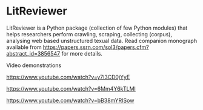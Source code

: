 # LitReviewer
LitReviewer is a Python package (collection of few Python modules) that helps researchers perform crawling, scraping, collecting (corpus), analysing web based unstructured texual data. Read companion monograph available from https://papers.ssrn.com/sol3/papers.cfm?abstract_id=3856547 for more details. 

Video demonstrations

https://www.youtube.com/watch?v=y7l3CD0jYyE

https://www.youtube.com/watch?v=6Mm4Y6kTLMI

https://www.youtube.com/watch?v=bB38mYRISow
